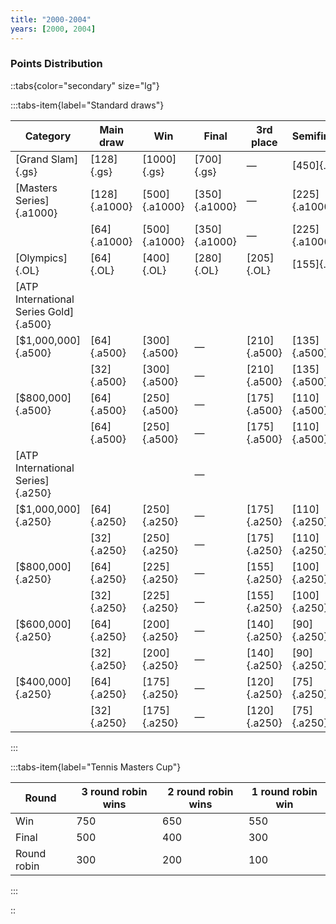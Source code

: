 ```yaml
---
title: "2000-2004"
years: [2000, 2004]
---
```


### Points Distribution

::tabs{color="secondary" size="lg"}

:::tabs-item{label="Standard draws"}

| Category                               | Main draw     | Win           | Final         | 3rd place    | Semifinals    | Quarterfinals | Round of 16  | Round of 32  | Round of 64  | Round of 128 |
| -------------------------------------- | ------------- | ------------- | ------------- | ------------ | ------------- | ------------- | ------------ | ------------ | ------------ | ------------ |
| [Grand Slam]{.gs}                      | [128]{.gs}    | [1000]{.gs}   | [700]{.gs}    | —            | [450]{.gs}    | [250]{.gs}    | [150]{.gs}   | [75]{.gs}    | [35]{.gs}    | [5]{.gs}     |
| [Masters Series]{.a1000}               | [128]{.a1000} | [500]{.a1000} | [350]{.a1000} | —            | [225]{.a1000} | [125]{.a1000} | [75]{.a1000} | [35]{.a1000} | [15]{.a1000} | [5]{.a1000}  |
|                                        | [64]{.a1000}  | [500]{.a1000} | [350]{.a1000} | —            | [225]{.a1000} | [125]{.a1000} | [75]{.a1000} | [35]{.a1000} | [5]{.a1000}  | —            |
| [Olympics]{.OL}                        | [64]{.OL}     | [400]{.OL}    | [280]{.OL}    | [205]{.OL}   | [155]{.OL}    | [100]{.OL}    | [50]{.OL}    | [25]{.OL}    | [5]{.OL}     | —            |
| [ATP International Series Gold]{.a500} |               |               |               |              |               |               |              |              |              |              |
| [$1,000,000]{.a500}                    | [64]{.a500}   | [300]{.a500}  | —             | [210]{.a500} | [135]{.a500}  | [75]{.a500}   | [25]{.a500}  | [15]{.a500}  | [5]{.a500}   | —            |
|                                        | [32]{.a500}   | [300]{.a500}  | —             | [210]{.a500} | [135]{.a500}  | [75]{.a500}   | [25]{.a500}  | [5]{.a500}   | —            | —            |
| [$800,000]{.a500}                      | [64]{.a500}   | [250]{.a500}  | —             | [175]{.a500} | [110]{.a500}  | [60]{.a500}   | [25]{.a500}  | [15]{.a500}  | [5]{.a500}   | —            |
|                                        | [64]{.a500}   | [250]{.a500}  | —             | [175]{.a500} | [110]{.a500}  | [60]{.a500}   | [25]{.a500}  | [5]{.a500}   | —            | —            |
| [ATP International Series]{.a250}      |               |               | —             |              |               |               |              |              |              |              |
| [$1,000,000]{.a250}                    | [64]{.a250}   | [250]{.a250}  | —             | [175]{.a250} | [110]{.a250}  | [60]{.a250}   | [25]{.a250}  | [15]{.a250}  | [5]{.a250}   | —            |
|                                        | [32]{.a250}   | [250]{.a250}  | —             | [175]{.a250} | [110]{.a250}  | [60]{.a250}   | [25]{.a250}  | [5]{.a250}   | —            | —            |
| [$800,000]{.a250}                      | [64]{.a250}   | [225]{.a250}  | —             | [155]{.a250} | [100]{.a250}  | [55]{.a250}   | [20]{.a250}  | [10]{.a250}  | [5]{.a250}   | —            |
|                                        | [32]{.a250}   | [225]{.a250}  | —             | [155]{.a250} | [100]{.a250}  | [55]{.a250}   | [20]{.a250}  | [5]{.a250}   | —            | —            |
| [$600,000]{.a250}                      | [64]{.a250}   | [200]{.a250}  | —             | [140]{.a250} | [90]{.a250}   | [50]{.a250}   | [20]{.a250}  | [10]{.a250}  | [5]{.a250}   | —            |
|                                        | [32]{.a250}   | [200]{.a250}  | —             | [140]{.a250} | [90]{.a250}   | [50]{.a250}   | [20]{.a250}  | [5]{.a250}   | —            | —            |
| [$400,000]{.a250}                      | [64]{.a250}   | [175]{.a250}  | —             | [120]{.a250} | [75]{.a250}   | [40]{.a250}   | [15]{.a250}  | [10]{.a250}  | [5]{.a250}   | —            |
|                                        | [32]{.a250}   | [175]{.a250}  | —             | [120]{.a250} | [75]{.a250}   | [40]{.a250}   | [15]{.a250}  | [5]{.a250}   | —            | —            |

:::

:::tabs-item{label="Tennis Masters Cup"}

| Round       | 3 round robin wins | 2 round robin wins | 1 round robin win |
| ----------- | ------------------ | ------------------ | ----------------- |
| Win         | 750                | 650                | 550               |
| Final       | 500                | 400                | 300               |
| Round robin | 300                | 200                | 100               |

:::

::
